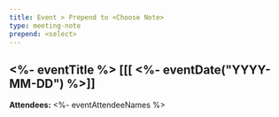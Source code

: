 ```yaml
---
title: Event > Prepend to <Choose Note>
type: meeting-note
prepend: <select>
---
```

## <%- eventTitle %> [[[ <%- eventDate("YYYY-MM-DD") %>]]
**Attendees:** <%- eventAttendeeNames %>
